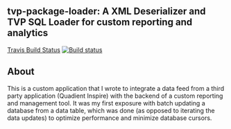 ## tvp-package-loader: A XML Deserializer and TVP SQL Loader for custom reporting and analytics

[Travis Build Status](https://travis-ci.org/inkandthunder/tvp-package-loader.svg?branch=master)
[![Build status](https://ci.appveyor.com/api/projects/status/mv2bxq88ikpsjttx?svg=true)](https://ci.appveyor.com/project/inkandthunder/tvp-package-loader)

## About
This is a custom application that I wrote to integrate a data feed from a third party application (Quadient Inspire) with the backend of a custom reporting and management tool.  It was my first exposure with batch updating a database from a data table, which was done (as opposed to iterating the data updates) to optimize performance and minimize database cursors. 
